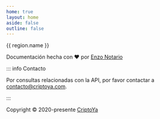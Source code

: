 ```yaml
---
home: true
layout: home
aside: false
outline: false
---
```


<script setup>
import regions from './public/regions.json'
</script>

<div class="flex flex-wrap justify-center gap-4 py-8">
  <a v-for="region in regions" :key="region.id" :href="`/${region.slug}`" class="w-full max-w-xs p-4 bg-gray-100 dark:bg-gray-800 !text-gray-800 dark:!text-white hover:bg-gray-200 dark:hover:bg-gray-700 rounded-lg text-center !no-underline">
    <div v-if="region.svg" v-html="region.svg" class="w-16 h-16 mx-auto mb-4"></div>
    <span>{{ region.name }}</span>
  </a>
</div>

<div class="mt-20 flex justify-center flex-col items-center gap-4">

Documentación hecha con ❤️ por [Enzo Notario](https://github.com/enzonotario)

::: info Contacto

Por consultas relacionadas con la API, por favor contactar a [contacto@criptoya.com](mailto:contacto@criptoya.com).

:::

Copyright © 2020-presente [CriptoYa](https://criptoya.com)

</div>
